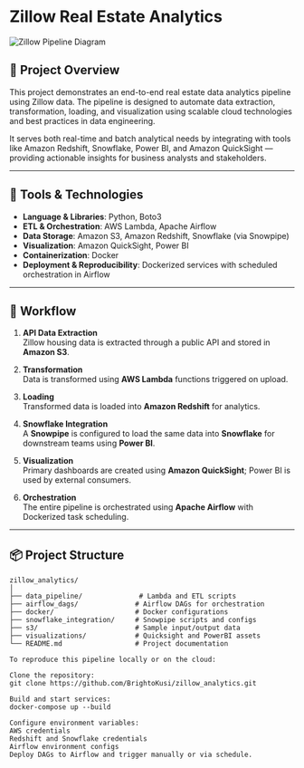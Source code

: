 # Zillow Real Estate Analytics

![Zillow Pipeline Diagram](images/draw.io.drawio%20(5).png)

## 🏡 Project Overview

This project demonstrates an end-to-end real estate data analytics pipeline using Zillow data. The pipeline is designed to automate data extraction, transformation, loading, and visualization using scalable cloud technologies and best practices in data engineering.

It serves both real-time and batch analytical needs by integrating with tools like Amazon Redshift, Snowflake, Power BI, and Amazon QuickSight — providing actionable insights for business analysts and stakeholders.

---

## 🔧 Tools & Technologies

- **Language & Libraries**: Python, Boto3
- **ETL & Orchestration**: AWS Lambda, Apache Airflow
- **Data Storage**: Amazon S3, Amazon Redshift, Snowflake (via Snowpipe)
- **Visualization**: Amazon QuickSight, Power BI
- **Containerization**: Docker
- **Deployment & Reproducibility**: Dockerized services with scheduled orchestration in Airflow

---

## 🔁 Workflow

1. **API Data Extraction**  
   Zillow housing data is extracted through a public API and stored in **Amazon S3**.

2. **Transformation**  
   Data is transformed using **AWS Lambda** functions triggered on upload.

3. **Loading**  
   Transformed data is loaded into **Amazon Redshift** for analytics.

4. **Snowflake Integration**  
   A **Snowpipe** is configured to load the same data into **Snowflake** for downstream teams using **Power BI**.

5. **Visualization**  
   Primary dashboards are created using **Amazon QuickSight**; Power BI is used by external consumers.

6. **Orchestration**  
   The entire pipeline is orchestrated using **Apache Airflow** with Dockerized task scheduling.

---

## 📦 Project Structure

```plaintext
zillow_analytics/
│
├── data_pipeline/              # Lambda and ETL scripts
├── airflow_dags/              # Airflow DAGs for orchestration
├── docker/                    # Docker configurations
├── snowflake_integration/     # Snowpipe scripts and configs
├── s3/                        # Sample input/output data
├── visualizations/            # Quicksight and PowerBI assets
└── README.md                  # Project documentation

To reproduce this pipeline locally or on the cloud:

Clone the repository:
git clone https://github.com/BrightoKusi/zillow_analytics.git

Build and start services:
docker-compose up --build

Configure environment variables:
AWS credentials
Redshift and Snowflake credentials
Airflow environment configs
Deploy DAGs to Airflow and trigger manually or via schedule.
